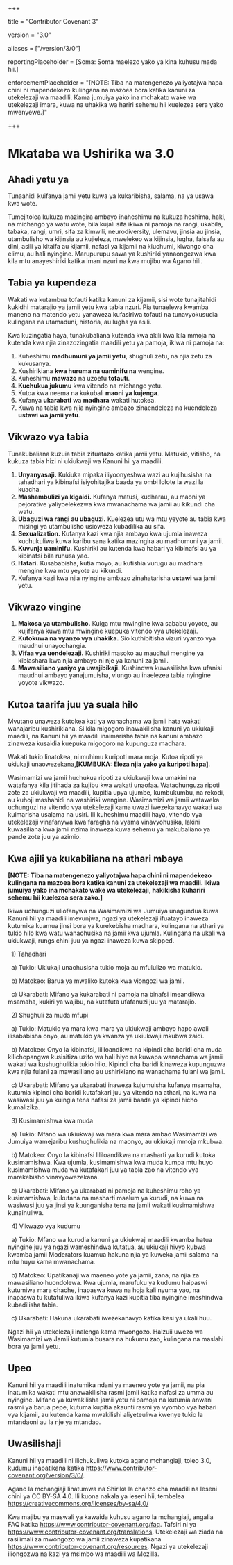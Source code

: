 +++

title = "Contributor Covenant 3"

version = "3.0"

aliases = \["/version/3/0"]

reportingPlaceholder = \[Soma: Soma maelezo yako ya kina kuhusu mada hii.]

enforcementPlaceholder = "\[NOTE: Tiba na matengenezo yaliyotajwa hapa chini ni mapendekezo kulingana na mazoea bora katika kanuni za utekelezaji wa maadili. Kama jumuiya yako ina mchakato wake wa utekelezaji imara, kuwa na uhakika wa hariri sehemu hii kuelezea sera yako mwenyewe.]"

+++

# 

# Mkataba wa Ushirika wa 3.0



## Ahadi yetu ya



Tunaahidi kuifanya jamii yetu kuwa ya kukaribisha, salama, na ya usawa kwa wote.



Tumejitolea kukuza mazingira ambayo inaheshimu na kukuza heshima, haki, na michango ya watu wote, bila kujali sifa ikiwa ni pamoja na rangi, ukabila, tabaka, rangi, umri, sifa za kimwili, neurodiversity, ulemavu, jinsia au jinsia, utambulisho wa kijinsia au kujieleza, mwelekeo wa kijinsia, lugha, falsafa au dini, asili ya kitaifa au kijamii, nafasi ya kijamii na kiuchumi, kiwango cha elimu, au hali nyingine. Marupurupu sawa ya kushiriki yanaongezwa kwa kila mtu anayeshiriki katika imani nzuri na kwa mujibu wa Agano hili.



## Tabia ya kupendeza



Wakati wa kutambua tofauti katika kanuni za kijamii, sisi wote tunajitahidi kukidhi matarajio ya jamii yetu kwa tabia nzuri. Pia tunaelewa kwamba maneno na matendo yetu yanaweza kufasiriwa tofauti na tunavyokusudia kulingana na utamaduni, historia, au lugha ya asili.



Kwa kuzingatia haya, tunakubaliana kutenda kwa akili kwa kila mmoja na kutenda kwa njia zinazozingatia maadili yetu ya pamoja, ikiwa ni pamoja na:



1. Kuheshimu **madhumuni ya jamii yetu**, shughuli zetu, na njia zetu za kukusanya.
2. Kushirikiana **kwa huruma na uaminifu na** wengine.
3. Kuheshimu **mawazo** na uzoefu **tofauti**.
4. **Kuchukua jukumu** kwa vitendo na michango yetu.
5. Kutoa kwa neema na kukubali **maoni ya kujenga**.
6. Kufanya **ukarabati** wa **madhara** wakati hutokea.
7. Kuwa na tabia kwa njia nyingine ambazo zinaendeleza na kuendeleza **ustawi wa jamii yetu**.



## Vikwazo vya tabia



Tunakubaliana kuzuia tabia zifuatazo katika jamii yetu. Matukio, vitisho, na kukuza tabia hizi ni ukiukwaji wa Kanuni hii ya maadili.



1. **Unyanyasaji.** Kukiuka mipaka iliyoonyeshwa wazi au kujihusisha na tahadhari ya kibinafsi isiyohitajika baada ya ombi lolote la wazi la kuacha.
2. **Mashambulizi ya kigaidi.** Kufanya matusi, kudharau, au maoni ya pejorative yaliyoelekezwa kwa mwanachama wa jamii au kikundi cha watu.
3. **Ubaguzi wa rangi au ubaguzi.** Kuelezea utu wa mtu yeyote au tabia kwa misingi ya utambulisho usioweza kubadilika au sifa.
4. **Sexualization.** Kufanya kazi kwa njia ambayo kwa ujumla inaweza kuchukuliwa kuwa karibu sana katika mazingira au madhumuni ya jamii.
5. **Kuvunja uaminifu.** Kushiriki au kutenda kwa habari ya kibinafsi au ya kibinafsi bila ruhusa yao.
6. **Hatari.** Kusababisha, kutia moyo, au kutishia vurugu au madhara mengine kwa mtu yeyote au kikundi.
7. Kufanya kazi kwa njia nyingine ambazo zinahatarisha **ustawi** wa jamii yetu.



## Vikwazo vingine



1. **Makosa ya utambulisho.** Kuiga mtu mwingine kwa sababu yoyote, au kujifanya kuwa mtu mwingine kuepuka vitendo vya utekelezaji.
2. **Kutokuwa na vyanzo vya uhakika.** Sio kuthibitisha vizuri vyanzo vya maudhui unayochangia.
3. **Vifaa vya uendelezaji.** Kushiriki masoko au maudhui mengine ya kibiashara kwa njia ambayo ni nje ya kanuni za jamii.
4. **Mawasiliano yasiyo ya uwajibikaji.** Kushindwa kuwasilisha kwa ufanisi maudhui ambayo yanajumuisha, viungo au inaelezea tabia nyingine yoyote vikwazo.



## Kutoa taarifa juu ya suala hilo



Mvutano unaweza kutokea kati ya wanachama wa jamii hata wakati wanajaribu kushirikiana. Si kila migogoro inawakilisha kanuni ya ukiukaji maadili, na Kanuni hii ya maadili inaimarisha tabia na kanuni ambazo zinaweza kusaidia kuepuka migogoro na kupunguza madhara.



Wakati tukio linatokea, ni muhimu kuripoti mara moja. Kutoa ripoti ya ukiukaji unaowezekana,**\[KUMBUKA: Eleza njia yako ya kuripoti hapa]**.



Wasimamizi wa jamii huchukua ripoti za ukiukwaji kwa umakini na watafanya kila jitihada za kujibu kwa wakati unaofaa.  Watachunguza ripoti zote za ukiukwaji wa maadili, kupitia upya ujumbe, kumbukumbu, na rekodi, au kuhoji mashahidi na washiriki wengine. Wasimamizi wa jamii wataweka uchunguzi na vitendo vya utekelezaji kama uwazi iwezekanavyo wakati wa kuimarisha usalama na usiri. Ili kuheshimu maadili haya, vitendo vya utekelezaji vinafanywa kwa faragha na vyama vinavyohusika, lakini kuwasiliana kwa jamii nzima inaweza kuwa sehemu ya makubaliano ya pande zote juu ya azimio.



## Kwa ajili ya kukabiliana na athari mbaya



**\[NOTE: Tiba na matengenezo yaliyotajwa hapa chini ni mapendekezo kulingana na mazoea bora katika kanuni za utekelezaji wa maadili. Ikiwa jumuiya yako ina mchakato wake wa utekelezaji, hakikisha kuhariri sehemu hii kuelezea sera zako.]**



Ikiwa uchunguzi uliofanywa na Wasimamizi wa Jumuiya unagundua kuwa Kanuni hii ya maadili imevunjwa, ngazi ya utekelezaji ifuatayo inaweza kutumika kuamua jinsi bora ya kurekebisha madhara, kulingana na athari ya tukio hilo kwa watu wanaohusika na jamii kwa ujumla. Kulingana na ukali wa ukiukwaji, rungs chini juu ya ngazi inaweza kuwa skipped.



 	1) Tahadhari

 		a) Tukio: Ukiukaji unaohusisha tukio moja au mfululizo wa matukio.

 		b) Matokeo: Barua ya mwaliko kutoka kwa viongozi wa jamii.

 		c) Ukarabati: Mifano ya kukarabati ni pamoja na binafsi imeandikwa msamaha, kukiri ya wajibu, na kutafuta ufafanuzi juu ya matarajio.



 	2) Shughuli za muda mfupi

 		a) Tukio: Matukio ya mara kwa mara ya ukiukwaji ambayo hapo awali ilisababisha onyo, au matukio ya kwanza ya ukiukwaji mkubwa zaidi.

 		b) Matokeo:  Onyo la kibinafsi, lililoandikwa na kipindi cha baridi cha muda kilichopangwa kusisitiza uzito wa hali hiyo na kuwapa wanachama wa jamii wakati wa kushughulikia tukio hilo.  Kipindi cha baridi kinaweza kupunguzwa kwa njia fulani za mawasiliano au ushirikiano na wanachama fulani wa jamii.

 		c) Ukarabati: Mifano ya ukarabati inaweza kujumuisha kufanya msamaha, kutumia kipindi cha baridi kutafakari juu ya vitendo na athari, na kuwa na wasiwasi juu ya kuingia tena nafasi za jamii baada ya kipindi hicho kumalizika.



&nbsp;	3) Kusimamishwa kwa muda

 		a) Tukio: Mfano wa ukiukwaji wa mara kwa mara ambao Wasimamizi wa Jumuiya wamejaribu kushughulikia na maonyo, au ukiukaji mmoja mkubwa.

 		b) Matokeo: Onyo la kibinafsi lililoandikwa na masharti ya kurudi kutoka kusimamishwa. Kwa ujumla, kusimamishwa kwa muda kumpa mtu huyo kusimamishwa muda wa kutafakari juu ya tabia zao na vitendo vya marekebisho vinavyowezekana.

 		c) Ukarabati: Mifano ya ukarabati ni pamoja na kuheshimu roho ya kusimamishwa, kukutana na masharti maalum ya kurudi, na kuwa na wasiwasi juu ya jinsi ya kuunganisha tena na jamii wakati kusimamishwa kunainuliwa.



 	4) Vikwazo vya kudumu

 		a) Tukio: Mfano wa kurudia kanuni ya ukiukwaji maadili kwamba hatua nyingine juu ya ngazi wameshindwa kutatua, au ukiukaji hivyo kubwa kwamba jamii Moderators kuamua hakuna njia ya kuweka jamii salama na mtu huyu kama mwanachama.

 		b) Matokeo: Upatikanaji wa maeneo yote ya jamii, zana, na njia za mawasiliano huondolewa. Kwa ujumla, marufuku ya kudumu haipaswi kutumiwa mara chache, inapaswa kuwa na hoja kali nyuma yao, na inapaswa tu kutatuliwa ikiwa kufanya kazi kupitia tiba nyingine imeshindwa kubadilisha tabia.

 		c) Ukarabati: Hakuna ukarabati iwezekanavyo katika kesi ya ukali huu.



Ngazi hii ya utekelezaji inalenga kama mwongozo. Haizuii uwezo wa Wasimamizi wa Jamii kutumia busara na hukumu zao, kulingana na maslahi bora ya jamii yetu.



## Upeo



Kanuni hii ya maadili inatumika ndani ya maeneo yote ya jamii, na pia inatumika wakati mtu anawakilisha rasmi jamii katika nafasi za umma au nyingine. Mifano ya kuwakilisha jamii yetu ni pamoja na kutumia anwani rasmi ya barua pepe, kutuma kupitia akaunti rasmi ya vyombo vya habari vya kijamii, au kutenda kama mwakilishi aliyeteuliwa kwenye tukio la mtandaoni au la nje ya mtandao.



## Uwasilishaji



Kanuni hii ya maadili ni ilichukuliwa kutoka agano mchangiaji, toleo 3.0, kudumu inapatikana katika https://www.contributor-covenant.org/version/3/0/.



Agano la mchangiaji linatumwa na Shirika la chanzo cha maadili na leseni chini ya CC BY-SA 4.0. Ili kuona nakala ya leseni hii, tembelea https://creativecommons.org/licenses/by-sa/4.0/



Kwa majibu ya maswali ya kawaida kuhusu agano la mchangiaji, angalia FAQ katika https://www.contributor-covenant.org/faq. Tafsiri ni ya https://www.contributor-covenant.org/translations. Utekelezaji wa ziada na rasilimali za mwongozo wa jamii zinaweza kupatikana https://www.contributor-covenant.org/resources. Ngazi ya utekelezaji iliongozwa na kazi ya msimbo wa maadili wa Mozilla.

